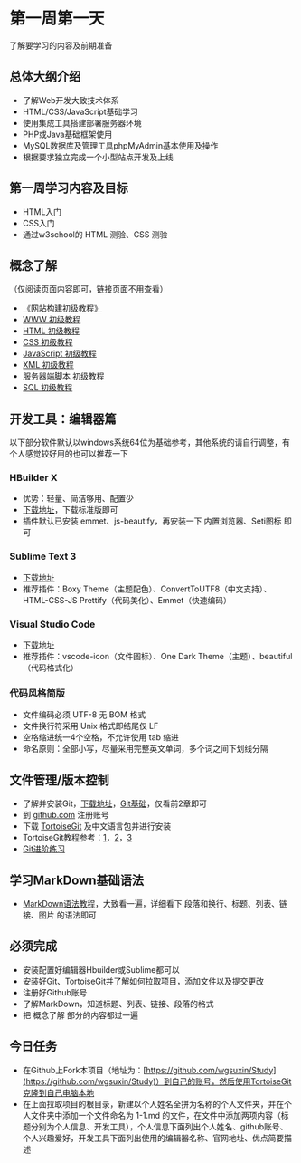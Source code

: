 # 第一周第一天
了解要学习的内容及前期准备
## 总体大纲介绍
* 了解Web开发大致技术体系
* HTML/CSS/JavaScript基础学习
* 使用集成工具搭建部署服务器环境
* PHP或Java基础框架使用
* MySQL数据库及管理工具phpMyAdmin基本使用及操作
* 根据要求独立完成一个小型站点开发及上线

## 第一周学习内容及目标
* HTML入门
* CSS入门
* 通过w3school的 HTML 测验、CSS 测验

## 概念了解
（仅阅读页面内容即可，链接页面不用查看）
* [《网站构建初级教程》](http://www.w3school.com.cn/web/index.asp)
* [WWW 初级教程](http://www.w3school.com.cn/web/web_www.asp)
* [HTML 初级教程](http://www.w3school.com.cn/web/web_html.asp)
* [CSS 初级教程](http://www.w3school.com.cn/web/web_css.asp)
* [JavaScript 初级教程](http://www.w3school.com.cn/web/web_javascript.asp)
* [XML 初级教程](http://www.w3school.com.cn/web/web_xml.asp)
* [服务器端脚本 初级教程](http://www.w3school.com.cn/web/web_scripting.asp)
* [SQL 初级教程](http://www.w3school.com.cn/web/web_sql.asp)

## 开发工具：编辑器篇
以下部分软件默认以windows系统64位为基础参考，其他系统的请自行调整，有个人感觉较好用的也可以推荐一下
### HBuilder X
* 优势：轻量、简洁够用、配置少
* [下载地址](http://www.dcloud.io/hbuilderx.html)，下载标准版即可
* 插件默认已安装 emmet、js-beautify，再安装一下 内置浏览器、Seti图标 即可

### Sublime Text 3
* [下载地址](http://www.sublimetext.com/3)
* 推荐插件：Boxy Theme（主题配色）、ConvertToUTF8（中文支持）、HTML-CSS-JS Prettify（代码美化）、Emmet（快速编码）

### Visual Studio Code
* [下载地址](https://code.visualstudio.com/)
* 推荐插件：vscode-icon（文件图标）、One Dark Theme（主题）、beautiful（代码格式化）

### 代码风格简版
* 文件编码必须 UTF-8 无 BOM 格式
* 文件换行符采用 Unix 格式即结尾仅 LF
* 空格缩进统一4个空格，不允许使用 tab 缩进
* 命名原则：全部小写，尽量采用完整英文单词，多个词之间下划线分隔

## 文件管理/版本控制
* 了解并安装Git，[下载地址](https://gitforwindows.org/)，[Git基础](https://git-scm.com/book/zh/v2)，仅看前2章即可
* 到 [github.com](https://github.com/) 注册账号
* 下载 [TortoiseGit](https://tortoisegit.org/download/) 及中文语言包并进行安装
* TortoiseGit教程参考：[1](https://blog.csdn.net/qq_14918243/article/details/61919041)，[2](https://www.cnblogs.com/maojunyi/p/7735723.html)，[3](http://www.cnblogs.com/Jacklovely/p/6281763.html)
* [Git进阶练习](https://www.liaoxuefeng.com/wiki/0013739516305929606dd18361248578c67b8067c8c017b000)

## 学习MarkDown基础语法
* [MarkDown语法教程](http://www.markdown.cn/)，大致看一遍，详细看下 段落和换行、标题、列表、链接、图片 的语法即可

## 必须完成
* 安装配置好编辑器Hbuilder或Sublime都可以
* 安装好Git、TortoiseGit并了解如何拉取项目，添加文件以及提交更改
* 注册好Github账号
* 了解MarkDown，知道标题、列表、链接、段落的格式
* 把 概念了解 部分的内容都过一遍

## 今日任务
* 在Github上Fork本项目（地址为：[https://github.com/wgsuxin/Study](https://github.com/wgsuxin/Study)）到自己的账号，然后使用TortoiseGit克隆到自己电脑本地
* 在上面拉取项目的根目录，新建以个人姓名全拼为名称的个人文件夹，并在个人文件夹中添加一个文件命名为 1-1.md 的文件，在文件中添加两项内容（标题分别为个人信息、开发工具），个人信息下面列出个人姓名、github账号、个人兴趣爱好，开发工具下面列出使用的编辑器名称、官网地址、优点简要描述